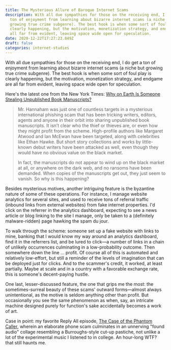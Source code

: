 ```yaml
---
title: The Mysterious Allure of Baroque Internet Scams
description: With all due sympathies for those on the receiving end, I do get a
  ton of enjoyment from learning about bizarre internet scams (a niche but
  growing true crime subgenre). The best hook is when some sort of foul play is
  clearly happening, but the motivation, monetization strategy, and endgame are
  all far from evident, leaving space wide open for speculation.
date: 2020-12-22T17:27:23.849Z
draft: false
categories: internet-studies
---
```

With all due sympathies for those on the receiving end, I do get a ton of enjoyment from learning about  bizarre internet scams (a niche but growing true crime subgenre). The best hook is when some sort of foul play is clearly happening, but the motivation, monetization strategy, and endgame are all far from evident, leaving space wide open for speculation. 

Here's the latest one from the New York Times: [Why on Earth Is Someone Stealing Unpublished Book Manuscripts?](https://www.nytimes.com/2020/12/21/books/publishing-manuscripts-phishing-scam.html?referringSource=articleShare)

> Mr. Hannaham was just one of countless targets in a mysterious international phishing scam that has been tricking writers, editors, agents and anyone in their orbit into sharing unpublished book manuscripts. It isn’t clear who the thief or thieves are, or even how they might profit from the scheme. High-profile authors like Margaret Atwood and Ian McEwan have been targeted, along with celebrities like Ethan Hawke. But short story collections and works by little-known debut writers have been attacked as well, even though they would have no obvious value on the black market.
>
> In fact, the manuscripts do not appear to wind up on the black market at all, or anywhere on the dark web, and no ransoms have been demanded. When copies of the manuscripts get out, they just seem to vanish. So why is this happening?

Besides mysterious motives, another intriguing feature is the byzantine nature of some of these operations. For instance, I manage website analytics for several sites, and used to receive tons of referral traffic (inbound links from external websites) from fake internet properties. I'd click on the referrer in the analytics dashboard, expecting to see a news article or blog linking to the site I manage, only be taken to a (definitely malware-ridden) page hawking the spam du jour.

To walk through the scheme: someone set up a fake website with links to mine, banking that I would know my way around an analytics dashboard, find it in the referrers list, and be lured to click—a number of links in a chain of unlikely occurrences culminating in a low-probability outcome. Then somewhere down the line ... profit. Of course all of this is automated and relatively low-effort, but still a reminder of the levels of imagination that can be deployed just for clicks. And to the scammer's credit, it worked, at least partially. Maybe at scale and in a country with a favorable exchange rate, this is someone's decent-paying hustle.

One last, lesser-discussed feature, the one that grips me the most: the sometimes-surreal beauty of these scams' outward forms—almost always unintentional, as the motive is seldom anything other than profit. But occasionally you see the same phenomenon as when, say, an intricate machine designed purely for function's sake accidentally becomes a work of art.

Case in point: my favorite Reply All episode, [The Case of the Phantom Caller](https://gimletmedia.com/shows/reply-all/n8ho3a), wherein an elaborate phone scam culminates in an unnerving "found audio" collage resembling a Burroughs-style cut-up pastiche, not unlike a lot of the experimental music I listened to in college. An hour-long WTF? that still haunts me.
